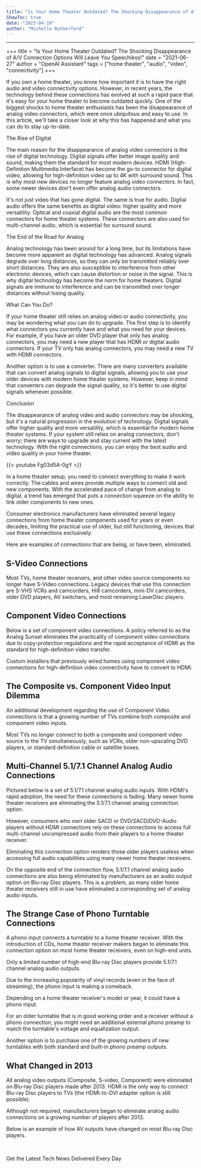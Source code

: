 ```yaml
---
title: "Is Your Home Theater Outdated? The Shocking Disappearance of A V Connection Options Will Leave You Speechless!"
ShowToc: true 
date: "2023-04-19"
author: "Michelle Rutherford"
---
```

*****
+++
title = "Is Your Home Theater Outdated? The Shocking Disappearance of A/V Connection Options Will Leave You Speechless!"
date = "2021-06-27"
author = "OpenAI Assistant"
tags = ["home theater", "audio", "video", "connectivity"]
+++

If you own a home theater, you know how important it is to have the right audio and video connectivity options. However, in recent years, the technology behind these connections has evolved at such a rapid pace that it's easy for your home theater to become outdated quickly. One of the biggest shocks to home theater enthusiasts has been the disappearance of analog video connectors, which were once ubiquitous and easy to use. In this article, we'll take a closer look at why this has happened and what you can do to stay up-to-date.

The Rise of Digital

The main reason for the disappearance of analog video connectors is the rise of digital technology. Digital signals offer better image quality and sound, making them the standard for most modern devices. HDMI (High-Definition Multimedia Interface) has become the go-to connector for digital video, allowing for high-definition video up to 4K with surround sound. This is why most new devices no longer feature analog video connectors. In fact, some newer devices don't even offer analog audio connectors.

It's not just video that has gone digital. The same is true for audio. Digital audio offers the same benefits as digital video: higher quality and more versatility. Optical and coaxial digital audio are the most common connectors for home theater systems. These connectors are also used for multi-channel audio, which is essential for surround sound.

The End of the Road for Analog

Analog technology has been around for a long time, but its limitations have become more apparent as digital technology has advanced. Analog signals degrade over long distances, so they can only be transmitted reliably over short distances. They are also susceptible to interference from other electronic devices, which can cause distortion or noise in the signal. This is why digital technology has become the norm for home theaters. Digital signals are immune to interference and can be transmitted over longer distances without losing quality.

What Can You Do?

If your home theater still relies on analog video or audio connectivity, you may be wondering what you can do to upgrade. The first step is to identify what connectors you currently have and what you need for your devices. For example, if you have an older DVD player that only has analog connectors, you may need a new player that has HDMI or digital audio connectors. If your TV only has analog connectors, you may need a new TV with HDMI connectors.

Another option is to use a converter. There are many converters available that can convert analog signals to digital signals, allowing you to use your older devices with modern home theater systems. However, keep in mind that converters can degrade the signal quality, so it's better to use digital signals whenever possible.

Conclusion

The disappearance of analog video and audio connectors may be shocking, but it's a natural progression in the evolution of technology. Digital signals offer higher quality and more versatility, which is essential for modern home theater systems. If your system still relies on analog connectors, don't worry; there are ways to upgrade and stay current with the latest technology. With the right connections, you can enjoy the best audio and video quality in your home theater.

{{< youtube Fg03d5A-0gY >}} 




In a home theater setup, you need to connect everything to make it work correctly. The cables and wires provide multiple ways to connect old and new components. With the accelerated pace of change from analog to digital, a trend has emerged that puts a connection squeeze on the ability to link older components to new ones.

 

Consumer electronics manufacturers have eliminated several legacy connections from home theater components used for years or even decades, limiting the practical use of older, but still functioning, devices that use these connections exclusively.

 

Here are examples of connections that are being, or have been, eliminated.

 
##   S-Video Connections  
 

Most TVs, home theater receivers, and other video source components no longer have S-Video connections. Legacy devices that use this connection are S-VHS VCRs and camcorders, Hi8 camcorders, mini-DV camcorders, older DVD players, AV switchers, and most remaining LaserDisc players.

 
##   Component Video Connections  
 

Below is a set of component video connections. A policy referred to as the Analog Sunset eliminates the practicality of component video connections due to copy-protection regulations and the rapid acceptance of HDMI as the standard for high-definition video transfer.

 

Custom installers that previously wired homes using component video connections for high-definition video connectivity have to convert to HDMI.

 
##   The Composite vs. Component Video Input Dilemma  
 

An additional development regarding the use of Component Video connections is that a growing number of TVs combine both composite and component video inputs.

 

Most TVs no longer connect to both a composite and component video source to the TV simultaneously, such as VCRs, older non-upscaling DVD players, or standard definition cable or satellite boxes.

 
##   Multi-Channel 5.1/7.1 Channel Analog Audio Connections  
 

Pictured below is a set of 5.1/7.1 channel analog audio inputs. With HDMI's rapid adoption, the need for these connections is fading. Many newer home theater receivers are eliminating the 5.1/7.1 channel analog connection option.

 

However, consumers who own older SACD or DVD/SACD/DVD-Audio players without HDMI connections rely on these connections to access full multi-channel uncompressed audio from their players to a home theater receiver.

 

Eliminating this connection option renders those older players useless when accessing full audio capabilities using many newer home theater receivers.

 

On the opposite end of the connection flow, 5.1/7.1 channel analog audio connections are also being eliminated by manufacturers as an audio output option on Blu-ray Disc players. This is a problem, as many older home theater receivers still in use have eliminated a corresponding set of analog audio inputs.

 
##   The Strange Case of Phono Turntable Connections  
 

A phono input connects a turntable to a home theater receiver. With the introduction of CDs, home theater receiver makers began to eliminate this connection option on most home theater receivers, even on high-end units.

 
Only a limited number of high-end Blu-ray Disc players provide 5.1/7.1 channel analog audio outputs.
 

Due to the increasing popularity of vinyl records (even in the face of streaming), the phono input is making a comeback.

 

Depending on a home theater receiver's model or year, it could have a phono input. 

 

For an older turntable that is in good working order and a receiver without a phono connection, you might need an additional external phono preamp to match the turntable's voltage and equalization output.

 

Another option is to purchase one of the growing numbers of new turntables with both standard and built-in phono preamp outputs.

 
##   What Changed in 2013  
 

All analog video outputs (Composite, S-video, Component) were eliminated on Blu-ray Disc players made after 2013. HDMI is the only way to connect Blu-ray Disc players to TVs (the HDMI-to-DVI adapter option is still possible).

 

Although not required, manufacturers began to eliminate analog audio connections on a growing number of players after 2013.

 

Below is an example of how AV outputs have changed on most Blu-ray Disc players.

 

 

 

Get the Latest Tech News Delivered Every Day





